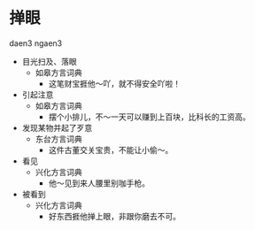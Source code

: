 # 掸眼
daen3 ngaen3
+ 目光扫及、落眼
  * 如皋方言词典
    - 这笔财宝捱他～吖，就不得安全吖啦！
+ 引起注意
  * 如皋方言词典
    - 摆个小排儿，不～一天可以赚到上百块，比科长的工资高。
+ 发现某物并起了歹意
  * 东台方言词典
    - 这件古董交关宝贵，不能让小偷～。
+ 看见
  * 兴化方言词典
    - 他～见到来人腰里别咖手枪。
+ 被看到
  * 兴化方言词典
    - 好东西捱他掸上眼，非跟你磨去不可。
